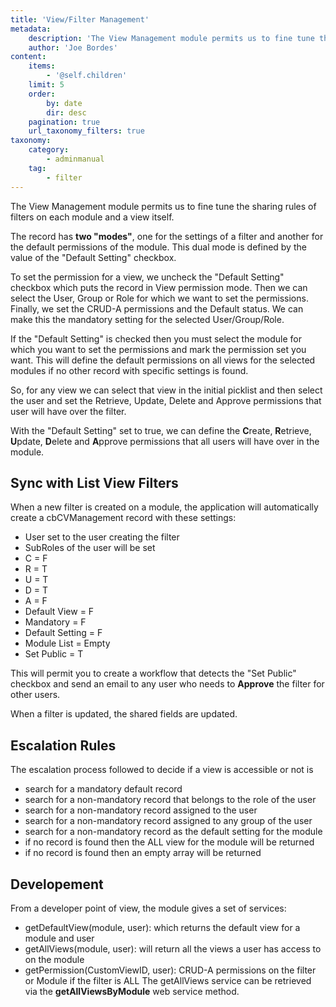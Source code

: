 ```yaml
---
title: 'View/Filter Management'
metadata:
    description: 'The View Management module permits us to fine tune the sharing rules of filters on each module and a view itself.'
    author: 'Joe Bordes'
content:
    items:
        - '@self.children'
    limit: 5
    order:
        by: date
        dir: desc
    pagination: true
    url_taxonomy_filters: true
taxonomy:
    category:
        - adminmanual
    tag:
        - filter
---
```


The View Management module permits us to fine tune the sharing rules of filters on each module and a view itself.

The record has **two "modes"**, one for the settings of a filter and another for the default permissions of the module. This dual mode is defined by the value of the "Default Setting" checkbox.

To set the permission for a view, we uncheck the "Default Setting" checkbox which puts the record in View permission mode. Then we can select the User, Group or Role for which we want to set the permissions. Finally, we set the CRUD-A permissions and the Default status. We can make this the mandatory setting for the selected User/Group/Role.

If the "Default Setting" is checked then you must select the module for which you want to set the permissions and mark the permission set you want. This will define the default permissions on all views for the selected modules if no other record with specific settings is found.

So, for any view we can select that view in the initial picklist and then select the user and set the Retrieve, Update, Delete and Approve permissions that user will have over the filter.

With the "Default Setting" set to true, we can define the **C**reate, **R**etrieve, **U**pdate, **D**elete and **A**pprove permissions that all users will have over in the module.

## Sync with List View Filters

When a new filter is created on a module, the application will automatically create a cbCVManagement record with these settings:

-   User set to the user creating the filter
-   SubRoles of the user will be set
-   C = F
-   R = T
-   U = T
-   D = T
-   A = F
-   Default View = F
-   Mandatory = F
-   Default Setting = F
-   Module List = Empty
-   Set Public = T

This will permit you to create a workflow that detects the "Set Public" checkbox and send an email to any user who needs to **Approve** the filter for other users.

When a filter is updated, the shared fields are updated.

## Escalation Rules
The escalation process followed to decide if a view is accessible or not is

-   search for a mandatory default record
-   search for a non-mandatory record that belongs to the role of the user
-   search for a non-mandatory record assigned to the user
-   search for a non-mandatory record assigned to any group of the user
-   search for a non-mandatory record as the default setting for the module
-   if no record is found then the ALL view for the module will be returned
-   if no record is found then an empty array will be returned

## Developement
From a developer point of view, the module gives a set of services:

-   getDefaultView(module, user): which returns the default view for a module and user
-   getAllViews(module, user): will return all the views a user has access to on the module
-   getPermission(CustomViewID, user): CRUD-A permissions on the filter or Module if the filter is ALL
The getAllViews service can be retrieved via the **getAllViewsByModule** web service method.